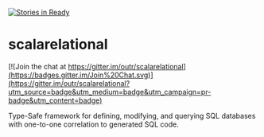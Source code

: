 [![Stories in Ready](https://badge.waffle.io/outr/scalarelational.png?label=ready&title=Ready)](https://waffle.io/outr/scalarelational)
# scalarelational

[![Join the chat at https://gitter.im/outr/scalarelational](https://badges.gitter.im/Join%20Chat.svg)](https://gitter.im/outr/scalarelational?utm_source=badge&utm_medium=badge&utm_campaign=pr-badge&utm_content=badge)

Type-Safe framework for defining, modifying, and querying SQL databases with one-to-one correlation to generated SQL code.
